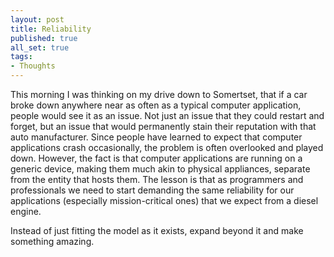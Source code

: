 ```yaml
---
layout: post
title: Reliability
published: true
all_set: true
tags:
- Thoughts
---
```


This morning I was thinking on my drive down to Somertset, that if a car broke
down anywhere near as often as a typical computer application, people would see
it as an issue.  Not just an issue that they could restart and forget, but an
issue that would permanently stain their reputation with that auto manufacturer.
Since people have learned to expect that computer applications crash
occasionally, the problem is often overlooked and played down.  However,
the fact is that computer applications are running on a generic device,
making them much akin to physical appliances, separate from the entity that
hosts them.  The lesson is that as programmers and professionals we need to
start demanding the same reliability for our applications (especially
mission-critical ones) that we expect from a diesel engine.

Instead of just fitting the model as it exists, expand beyond it and make something amazing.
